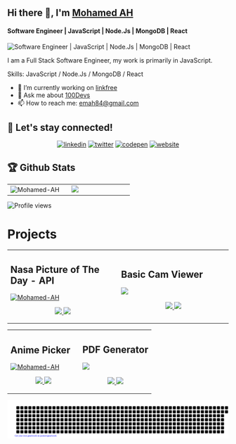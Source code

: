 <h2> Hi there 👋, I'm <a href="https://www.linkedin.com/in/mojed7/" target="_blank">Mohamed AH</a>    </h2>


#### Software Engineer | JavaScript | Node.Js | MongoDB | React
![Software Engineer | JavaScript | Node.Js | MongoDB | React](https://i.imgur.com/EX0Cv4e.gif)

I am a Full Stack Software Engineer, my work is primarily in JavaScript. 

Skills: JavaScript / Node.Js / MongoDB / React



- 🔭 I’m currently working on [linkfree](linkfree.eddiehub.io)
- 💬 Ask me about [100Devs](leonnoel.com/100devs) 
- 📫 How to reach me: emah84@gmail.com 

<h2>🤝 Let's stay connected!</h2>
<div align="center">

[<img src='https://cdn.jsdelivr.net/npm/simple-icons@3.0.1/icons/linkedin.svg' alt='linkedin' height='40'>](https://www.linkedin.com/in/mojed7/)  [<img src='https://cdn.jsdelivr.net/npm/simple-icons@3.0.1/icons/twitter.svg' alt='twitter' height='40'>](https://twitter.com/Mohamed_Jeddah)  [<img src='https://cdn.jsdelivr.net/npm/simple-icons@3.0.1/icons/codepen.svg' alt='codepen' height='40'>](https://codepen.io/Mohamed-AH)  [<img src='https://cdn.jsdelivr.net/npm/simple-icons@3.0.1/icons/icloud.svg' alt='website' height='40'>](https://webdevcorner.netlify.app)  

</div>

<h2>🏆 Github Stats</h2>


<div align="center">
<table>
<tr>
<td width="45%">
<img src="https://github-readme-streak-stats.herokuapp.com/?user=Mohamed-AH&show_icons=true&background=FFFFFF00&hide_border=true" alt="Mohamed-AH">
</td>
<td width="45%">
 <img src="https://github-readme-stats.vercel.app/api?username=Mohamed-AH&bg_color=FFFFFF00include_all_commits=true&count_private=true&hide_border=true">
</table>
</div>
</td>
</tr>

![Profile views](https://gpvc.arturio.dev/Mohamed-AH)  

 Projects
========

<!-- <div >
<table>
<tr>
<td width="45%">
### Nasa Picture of The Day - API                                
</td>
<td width="45%">
 ### Basic Cam Viewer
</table>
</div>
</td>
</tr> -->


 


<div align="left">
<table>
<tr>
<td width="50%">
 <h2>Nasa Picture of The Day - API</h2>
 <a target="_blank" href="https://mohamed-ah.github.io/nasaPictureOfTheDay/"> 
<img src="https://i.imgur.com/Nw7AKKj.gif&show_icons=true&background=FFFFFF00&hide_border=true" alt="Mohamed-AH" height=320>
 </a>
       <p align="center">
        <a href="https://github.com/Mohamed-AH/nasaPictureOfTheDay" target="_blank">
          <img src="https://img.shields.io/static/v1?label=|&message=REPO&color=23555f&style=plastic&logo=github&logo-color=white"/>
        </a>
        <a href="https://mohamed-ah.github.io/nasaPictureOfTheDay/" target="_blank">
          <img src="https://img.shields.io/static/v1?label=|&message=WEBSITE&color=cdf998&style=plastic&logo=wordpress&logo-color=white"/>
        </a>
      </p>
 
 
</td>

  
<td width="50%">
 <h2>Basic Cam Viewer</h2> 
 <a target="_blank" href="https://mohamed-ah.github.io/basicCamViewer/">
 <img src="https://i.imgur.com/qrpKxwP.gif&bg_color=FFFFFF00include_all_commits=true&count_private=true&hide_border=true"  height=320>
 </a>
       <p align="center">
        <a href="https://github.com/Mohamed-AH/basicCamViewer" target="_blank">
          <img src="https://img.shields.io/static/v1?label=|&message=REPO&color=23555f&style=plastic&logo=github&logo-color=white"/>
        </a>
        <a href="https://mohamed-ah.github.io/basicCamViewer/" target="_blank">
          <img src="https://img.shields.io/static/v1?label=|&message=WEBSITE&color=cdf998&style=plastic&logo=wordpress&logo-color=white"/>
        </a>
      </p>
</table>
</div>
</td>
</tr>

<div align="left">
<table>
<tr>
<td width="50%">
 <h2>Anime Picker</h2>
  <a target="_blank" href="https://mohamed-ah.github.io/animePicker/">
<img src="https://i.imgur.com/DDbcHBt.gif&show_icons=true&background=FFFFFF00&hide_border=true" alt="Mohamed-AH" height=320>
 </a>
       <p align="center">
        <a href="https://github.com/Mohamed-AH/animePicker" target="_blank">
          <img src="https://img.shields.io/static/v1?label=|&message=REPO&color=23555f&style=plastic&logo=github&logo-color=white"/>
        </a>
        <a href="https://mohamed-ah.github.io/animePicker/" target="_blank">
          <img src="https://img.shields.io/static/v1?label=|&message=WEBSITE&color=cdf998&style=plastic&logo=wordpress&logo-color=white"/>
        </a>
      </p>


</td>
  
<td width="50%">
 <h2>PDF Generator</h2> 
   <a target="_blank" href="https://mohamed-ah.github.io/simplePDFgenerator/">
 <img src="https://i.imgur.com/ij61Glf.gif&bg_color=FFFFFF00include_all_commits=true&count_private=true&hide_border=true"  height=320>
 </a>
       <p align="center">
        <a href="https://github.com/Mohamed-AH/simplePDFgenerator" target="_blank">
          <img src="https://img.shields.io/static/v1?label=|&message=REPO&color=23555f&style=plastic&logo=github&logo-color=white"/>
        </a>
        <a href="https://mohamed-ah.github.io/simplePDFgenerator/" target="_blank">
          <img src="https://img.shields.io/static/v1?label=|&message=WEBSITE&color=cdf998&style=plastic&logo=wordpress&logo-color=white"/>
        </a>
      </p>
</table>
</div>
</td>
</tr>
 
<p align="center">
<img src="https://github.com/Mohamed-AH/jaas666/blob/main/gitartwork.svg" />
</p>

